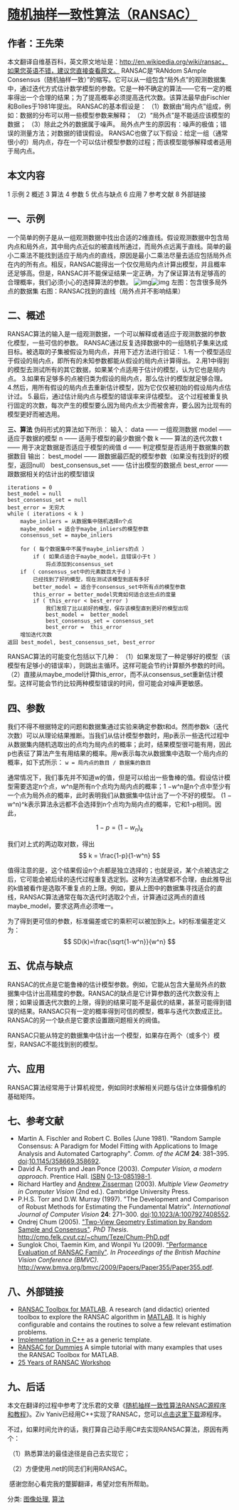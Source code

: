 # [随机抽样一致性算法（RANSAC）](https://www.cnblogs.com/xrwang/archive/2011/03/09/ransac-1.html)



## **作者：王先荣**
本文翻译自维基百科，英文原文地址是：http://en.wikipedia.org/wiki/ransac，如果您英语不错，建议您直接查看原文。
    RANSAC是“RANdom SAmple Consensus（随机抽样一致）”的缩写。它可以从一组包含“局外点”的观测数据集中，通过迭代方式估计数学模型的参数。它是一种不确定的算法——它有一定的概率得出一个合理的结果；为了提高概率必须提高迭代次数。该算法最早由Fischler和Bolles于1981年提出。
    RANSAC的基本假设是：
（1）数据由“局内点”组成，例如：数据的分布可以用一些模型参数来解释；
（2）“局外点”是不能适应该模型的数据；
（3）除此之外的数据属于噪声。
    局外点产生的原因有：噪声的极值；错误的测量方法；对数据的错误假设。
    RANSAC也做了以下假设：给定一组（通常很小的）局内点，存在一个可以估计模型参数的过程；而该模型能够解释或者适用于局内点。

## **本文内容**
1 示例
2 概述
3 算法
4 参数
5 优点与缺点
6 应用
7 参考文献
8 外部链接

## **一、示例**
一个简单的例子是从一组观测数据中找出合适的2维直线。假设观测数据中包含局内点和局外点，其中局内点近似的被直线所通过，而局外点远离于直线。简单的最小二乘法不能找到适应于局内点的直线，原因是最小二乘法尽量去适应包括局外点在内的所有点。相反，RANSAC能得出一个仅仅用局内点计算出模型，并且概率还足够高。但是，RANSAC并不能保证结果一定正确，为了保证算法有足够高的合理概率，我们必须小心的选择算法的参数。
![img](https://pic002.cnblogs.com/images/2011/21602/2011030818152013.png)![img](https://pic002.cnblogs.com/images/2011/21602/2011030818153136.png)
左图：包含很多局外点的数据集       右图：RANSAC找到的直线（局外点并不影响结果）


## **二、概述**
RANSAC算法的输入是一组观测数据，一个可以解释或者适应于观测数据的参数化模型，一些可信的参数。
RANSAC通过反复选择数据中的一组随机子集来达成目标。被选取的子集被假设为局内点，并用下述方法进行验证：
    1.有一个模型适应于假设的局内点，即所有的未知参数都能从假设的局内点计算得出。
    2.用1中得到的模型去测试所有的其它数据，如果某个点适用于估计的模型，认为它也是局内点。
    3.如果有足够多的点被归类为假设的局内点，那么估计的模型就足够合理。
    4.然后，用所有假设的局内点去重新估计模型，因为它仅仅被初始的假设局内点估计过。
    5.最后，通过估计局内点与模型的错误率来评估模型。
    这个过程被重复执行固定的次数，每次产生的模型要么因为局内点太少而被舍弃，要么因为比现有的模型更好而被选用。

**三、算法**
伪码形式的算法如下所示：
输入：
data —— 一组观测数据
model —— 适应于数据的模型
n —— 适用于模型的最少数据个数
k —— 算法的迭代次数
t —— 用于决定数据是否适应于模型的阀值
d —— 判定模型是否适用于数据集的数据数目
输出：
best_model —— 跟数据最匹配的模型参数（如果没有找到好的模型，返回null）
best_consensus_set —— 估计出模型的数据点
best_error —— 跟数据相关的估计出的模型错误

```
iterations = 0
best_model = null
best_consensus_set = null
best_error = 无穷大
while ( iterations < k )
    maybe_inliers = 从数据集中随机选择n个点
    maybe_model = 适合于maybe_inliers的模型参数
    consensus_set = maybe_inliers

​    for ( 每个数据集中不属于maybe_inliers的点 ）
​        if ( 如果点适合于maybe_model，且错误小于t ）
​            将点添加到consensus_set
​    if （ consensus_set中的元素数目大于d ）
​        已经找到了好的模型，现在测试该模型到底有多好
​        better_model = 适合于consensus_set中所有点的模型参数
​        this_error = better_model究竟如何适合这些点的度量
​        if ( this_error < best_error )
​            我们发现了比以前好的模型，保存该模型直到更好的模型出现
​            best_model =  better_model
​            best_consensus_set = consensus_set
​            best_error =  this_error
​    增加迭代次数
返回 best_model, best_consensus_set, best_error
```



​RANSAC算法的可能变化包括以下几种：
​    （1）如果发现了一种足够好的模型（该模型有足够小的错误率），则跳出主循环。这样可能会节约计算额外参数的时间。
​    （2）直接从maybe_model计算this_error，而不从consensus_set重新估计模型。这样可能会节约比较两种模型错误的时间，但可能会对噪声更敏感。

## **四、参数**
我们不得不根据特定的问题和数据集通过实验来确定参数t和d。然而参数k（迭代次数）可以从理论结果推断。当我们从估计模型参数时，用p表示一些迭代过程中从数据集内随机选取出的点均为局内点的概率；此时，结果模型很可能有用，因此p也表征了算法产生有用结果的概率。用w表示每次从数据集中选取一个局内点的概率，如下式所示：
    `w = 局内点的数目 / 数据集的数目`

通常情况下，我们事先并不知道w的值，但是可以给出一些鲁棒的值。假设估计模型需要选定n个点，w^n是所有n个点均为局内点的概率；1 −w^n是n个点中至少有一个点为局外点的概率，此时表明我们从数据集中估计出了一个不好的模型。 (1 − w^n)^k表示算法永远都不会选择到n个点均为局内点的概率，它和1-p相同。因此，

$$
1- p = (1-w_{n})_{k}
$$

我们对上式的两边取对数，得出
$$
k = \frac{1-p}{1-w^n}
$$

值得注意的是，这个结果假设n个点都是独立选择的；也就是说，某个点被选定之后，它可能会被后续的迭代过程重复选定到。这种方法通常都不合理，由此推导出的k值被看作是选取不重复点的上限。例如，要从上图中的数据集寻找适合的直线，RANSAC算法通常在每次迭代时选取2个点，计算通过这两点的直线maybe_model，要求这两点必须唯一。

为了得到更可信的参数，标准偏差或它的乘积可以被加到k上。k的标准偏差定义为：
$$
SD(k)=\frac{\sqrt{1-w^n}}{w^n}
$$
## **五、优点与缺点**
RANSAC的优点是它能鲁棒的估计模型参数。例如，它能从包含大量局外点的数据集中估计出高精度的参数。RANSAC的缺点是它计算参数的迭代次数没有上限；如果设置迭代次数的上限，得到的结果可能不是最优的结果，甚至可能得到错误的结果。RANSAC只有一定的概率得到可信的模型，概率与迭代次数成正比。RANSAC的另一个缺点是它要求设置跟问题相关的阀值。

RANSAC只能从特定的数据集中估计出一个模型，如果存在两个（或多个）模型，RANSAC不能找到别的模型。


## **六、应用**
RANSAC算法经常用于计算机视觉，例如同时求解相关问题与估计立体摄像机的基础矩阵。


## **七、参考文献**

- Martin A. Fischler and Robert C. Bolles (June 1981). "Random Sample Consensus: A Paradigm for Model Fitting with Applications to Image Analysis and Automated Cartography". *Comm. of the ACM* **24**: 381–395. [doi](http://en.wikipedia.org/wiki/Digital_object_identifier):[10.1145/358669.358692](http://dx.doi.org/10.1145%2F358669.358692).
- David A. Forsyth and Jean Ponce (2003). *Computer Vision, a modern approach*. Prentice Hall. [ISBN](http://en.wikipedia.org/wiki/International_Standard_Book_Number) [0-13-085198-1](http://en.wikipedia.org/wiki/Special:BookSources/0-13-085198-1).
- Richard Hartley and [Andrew Zisserman](http://en.wikipedia.org/wiki/Andrew_Zisserman) (2003). *Multiple View Geometry in Computer Vision* (2nd ed.). Cambridge University Press.
- P.H.S. Torr and D.W. Murray (1997). "The Development and Comparison of Robust Methods for Estimating the Fundamental Matrix". *International Journal of Computer Vision* **24**: 271–300. [doi](http://en.wikipedia.org/wiki/Digital_object_identifier):[10.1023/A:1007927408552](http://dx.doi.org/10.1023%2FA%3A1007927408552).
- Ondrej Chum (2005). ["Two-View Geometry Estimation by Random Sample and Consensus"](http://cmp.felk.cvut.cz/~chum/Teze/Chum-PhD.pdf). *PhD Thesis*. <http://cmp.felk.cvut.cz/~chum/Teze/Chum-PhD.pdf>
- Sunglok Choi, Taemin Kim, and Wonpil Yu (2009). ["Performance Evaluation of RANSAC Family"](http://www.bmva.org/bmvc/2009/Papers/Paper355/Paper355.pdf). *In Proceedings of the British Machine Vision Conference (BMVC)*. <http://www.bmva.org/bmvc/2009/Papers/Paper355/Paper355.pdf>.

## **八、外部链接**

- [RANSAC Toolbox for MATLAB](http://vision.ece.ucsb.edu/~zuliani/Code/Code.html). A research (and didactic) oriented toolbox to explore the RANSAC algorithm in [MATLAB](http://en.wikipedia.org/wiki/MATLAB). It is highly configurable and contains the routines to solve a few relevant estimation problems.
- [Implementation in C++](http://www.mrpt.org/RANSAC_C++_examples) as a generic template.
- [RANSAC for Dummies](http://vision.ece.ucsb.edu/~zuliani/Research/RANSAC/docs/RANSAC4Dummies.pdf) A simple tutorial with many examples that uses the RANSAC Toolbox for MATLAB.
- [25 Years of RANSAC Workshop](http://cmp.felk.cvut.cz/ransac-cvpr2006/)

## **九、后话**

本文在翻译的过程中参考了沈乐君的文章《[随机抽样一致性算法RANSAC源程序和教程](http://www.shenlejun.cn/my/article/show.asp?id=43)》。Ziv Yaniv已经用C++实现了RANSAC，您可以[点击这里下载](http://www.shenlejun.cn/my/article/UploadPic/2009-6/2009628254132153.rar)源程序。

不过，如果时间允许的话，我打算自己动手用C#去实现RANSAC算法，原因有两个：

​    （1）熟悉算法的最佳途径是自己去实现它；

​    （2）方便使用.net的同志们利用RANSAC。

​    感谢您耐心看完我的蹩脚翻译，希望对您有所帮助。



分类: [图像处理](https://www.cnblogs.com/xrwang/category/231541.html), [算法](https://www.cnblogs.com/xrwang/category/286829.html)